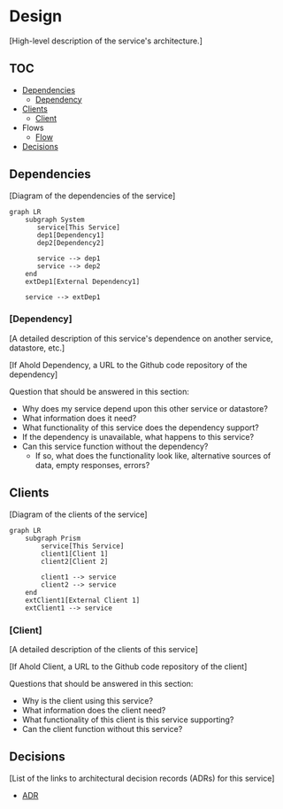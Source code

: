 # Design

[High-level description of the service's architecture.]

## TOC
- [Dependencies](#dependencies)
  - [Dependency](#dependency)
- [Clients](#clients)
  - [Client](#client)
- Flows
  - [Flow](#flow) 
- [Decisions](#decisions)   

## Dependencies

[Diagram of the dependencies of the service]

```mermaid
graph LR
    subgraph System
       service[This Service]
       dep1[Dependency1]
       dep2[Dependency2]
            
       service --> dep1
       service --> dep2
    end
    extDep1[External Dependency1]

    service --> extDep1
```
### [Dependency]

[A detailed description of this service's dependence on another service, datastore, etc.]

[If Ahold Dependency, a URL to the Github code repository of the dependency]

Question that should be answered in this section:
- Why does my service depend upon this other service or datastore?
- What information does it need?
- What functionality of this service does the dependency support?
- If the dependency is unavailable, what happens to this service?
- Can this service function without the dependency?
  - If so, what does the functionality look like, alternative sources of data, empty responses, errors?
 

## Clients

[Diagram of the clients of the service]

```mermaid
graph LR
    subgraph Prism
        service[This Service]    
        client1[Client 1]
        client2[Client 2]
            
        client1 --> service  
        client2 --> service
    end
    extClient1[External Client 1]
    extClient1 --> service
```

### [Client]

[A detailed description of the clients of this service]

[If Ahold Client, a URL to the Github code repository of the client]

Questions that should be answered in this section:
- Why is the client using this service? 
- What information does the client need?
- What functionality of this client is this service supporting?
- Can the client function without this service?

## Decisions

[List of the links to architectural decision records (ADRs) for this service]

- [ADR](./adr.md)
